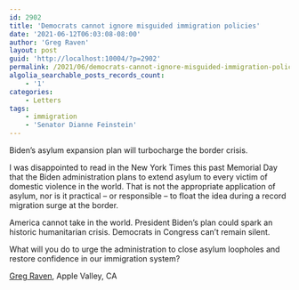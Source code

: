 ```yaml
---
id: 2902
title: 'Democrats cannot ignore misguided immigration policies'
date: '2021-06-12T06:03:08-08:00'
author: 'Greg Raven'
layout: post
guid: 'http://localhost:10004/?p=2902'
permalink: /2021/06/democrats-cannot-ignore-misguided-immigration-policies/
algolia_searchable_posts_records_count:
    - '1'
categories:
    - Letters
tags:
    - immigration
    - 'Senator Dianne Feinstein'
---
```


Biden’s asylum expansion plan will turbocharge the border crisis.

I was disappointed to read in the New York Times this past Memorial Day that the Biden administration plans to extend asylum to every victim of domestic violence in the world. That is not the appropriate application of asylum, nor is it practical – or responsible – to float the idea during a record migration surge at the border.

America cannot take in the world. President Biden’s plan could spark an historic humanitarian crisis. Democrats in Congress can’t remain silent.

What will you do to urge the administration to close asylum loopholes and restore confidence in our immigration system?

[Greg Raven](https://www.gregraven.org/), Apple Valley, CA
